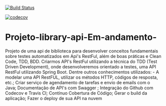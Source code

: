 [![Build Status](https://app.travis-ci.com/Danielfp13/Projeto-library-api-Em-andamento-.svg?branch=main)](https://app.travis-ci.com/Danielfp13/Projeto-library-api-Em-andamento-)

[![codecov](https://codecov.io/gh/Danielfp13/Projeto-library-api-Em-andamento-/branch/main/graph/badge.svg?token=P8Y5LDT409)](https://codecov.io/gh/Danielfp13/Projeto-library-api-Em-andamento-)

# Projeto-library-api-Em-andamento-
Projeto de uma api de biblioteca para desenvolver conceitos fundamentais sobre testes automatizados em Api's RestFul,  além de boas práticas e Clean Code, TDD, BDD. Criarmos API's RestFul utilizando a técnica do TDD (Test Driven Development), onde desenvolveremos orientado a testes, uma API RestFul utilizando Spring Boot.  Dentre outros conhecimentos utilizados: - A modelar uma API RestFUL, utilizar os métodos HTTP, códigos de resposta, etc.;  Criar serviço de agendamento de tarefas e envio de emails com o Java;  Documentação de API's com Swagger ;  Integração do Github com Codecov e Travis CI; Contínuo Cobertura de Código; Gerar o build da aplicação; Fazer o deploy de sua API na nuvem
